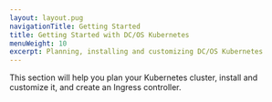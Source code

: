 ```yaml
---
layout: layout.pug
navigationTitle: Getting Started
title: Getting Started with DC/OS Kubernetes
menuWeight: 10
excerpt: Planning, installing and customizing DC/OS Kubernetes
---
```


This section will help you plan your Kubernetes cluster, install and customize it, and create an Ingress controller.
